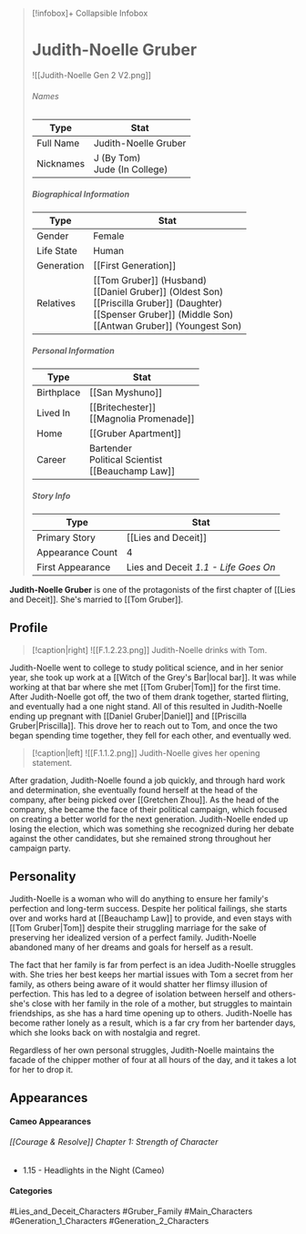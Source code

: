 > [!infobox]+ Collapsible Infobox
> # Judith-Noelle Gruber
> ![[Judith-Noelle Gen 2 V2.png]] 
> ###### Names 
> | Type | Stat | 
> | ---- | ---- | 
> | Full Name | Judith-Noelle Gruber | 
> | Nicknames | J (By Tom)<br>Jude (In College) | 
>
> ##### Biographical Information
> | Type | Stat | 
> | ---- | ---- | 
> | Gender | Female | 
> | Life State | Human |
> | Generation | [[First Generation]] |
> | Relatives | [[Tom Gruber]] (Husband)<br>[[Daniel Gruber]] (Oldest Son)<br>[[Priscilla Gruber]] (Daughter)<br>[[Spenser Gruber]] (Middle Son)<br>[[Antwan Gruber]] (Youngest Son)
> 
> ##### Personal Information
> | Type | Stat | 
> | ---- | ---- | 
> | Birthplace |[[San Myshuno]]| 
> | Lived In |[[Britechester]]<br>[[Magnolia Promenade]]| 
> | Home |[[Gruber Apartment]]| 
> | Career | Bartender<br>Political Scientist<br>[[Beauchamp Law]] | 
> 
> ##### Story Info
> | Type | Stat | 
> | ---- | ---- | 
> | Primary Story | [[Lies and Deceit]] | 
> | Appearance Count | 4 | 
> | First Appearance | Lies and Deceit *1.1 - Life Goes On*

**Judith-Noelle Gruber** is one of the protagonists of the first chapter of [[Lies and Deceit]]. She's married to [[Tom Gruber]].

## Profile
> [!caption|right]
> ![[F.1.2.23.png]] 
> Judith-Noelle drinks with Tom.

Judith-Noelle went to college to study political science, and in her senior year, she took up work at a [[Witch of the Grey's Bar|local bar]]. It was while working at that bar where she met [[Tom Gruber|Tom]] for the first time. After Judith-Noelle got off, the two of them drank together, started flirting, and eventually had a one night stand. All of this resulted in Judith-Noelle ending up pregnant with [[Daniel Gruber|Daniel]] and [[Priscilla Gruber|Priscilla]]. This drove her to reach out to Tom, and once the two began spending time together, they fell for each other, and eventually wed.

> [!caption|left]
> ![[F.1.1.2.png]] 
> Judith-Noelle gives her opening statement.

After gradation, Judith-Noelle found a job quickly, and through hard work and determination, she eventually found herself at the head of the company, after being picked over [[Gretchen Zhou]]. As the head of the company, she became the face of their political campaign, which focused on creating a better world for the next generation. Judith-Noelle ended up losing the election, which was something she recognized during her debate against the other candidates, but she remained strong throughout her campaign party.

## Personality
Judith-Noelle is a woman who will do anything to ensure her family's perfection and long-term success. Despite her political failings, she starts over and works hard at [[Beauchamp Law]] to provide, and even stays with [[Tom Gruber|Tom]] despite their struggling marriage for the sake of preserving her idealized version of a perfect family. Judith-Noelle abandoned many of her dreams and goals for herself as a result.

The fact that her family is far from perfect is an idea Judith-Noelle struggles with. She tries her best keeps her martial issues with Tom a secret from her family, as others being aware of it would shatter her flimsy illusion of perfection. This has led to a degree of isolation between herself and others- she's close with her family in the role of a mother, but struggles to maintain friendships, as she has a hard time opening up to others. Judith-Noelle has become rather lonely as a result, which is a far cry from her bartender days, which she looks back on with nostalgia and regret.

Regardless of her own personal struggles, Judith-Noelle maintains the facade of the chipper mother of four at all hours of the day, and it takes a lot for her to drop it.

## Appearances
#### Cameo Appearances
###### [[Courage & Resolve]] Chapter 1: Strength of Character
- 1.15 - Headlights in the Night (Cameo)

#### Categories
#Lies_and_Deceit_Characters #Gruber_Family #Main_Characters #Generation_1_Characters #Generation_2_Characters
